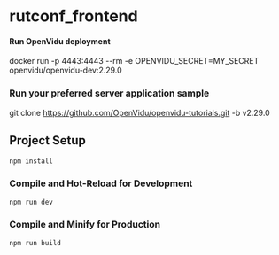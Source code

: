 # rutconf_frontend
 #### Run OpenVidu deployment 
 docker run -p 4443:4443 --rm -e OPENVIDU_SECRET=MY_SECRET openvidu/openvidu-dev:2.29.0

 ###  Run your preferred server application sample
 git clone https://github.com/OpenVidu/openvidu-tutorials.git -b v2.29.0


## Project Setup

```sh
npm install
```

### Compile and Hot-Reload for Development

```sh
npm run dev
```

### Compile and Minify for Production

```sh
npm run build
```
